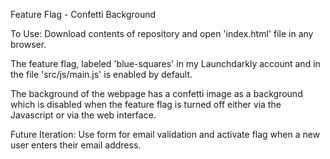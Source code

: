 Feature Flag - Confetti Background

To Use: Download contents of repository and open 'index.html' file in any browser.

The feature flag, labeled 'blue-squares' in my Launchdarkly account and in the file 'src/js/main.js' is enabled by default.

The background of the webpage has a confetti image as a background which is disabled when the feature flag is turned off either via the Javascript or via the web interface.

Future Iteration: Use form for email validation and activate flag when a new user enters their email address.

